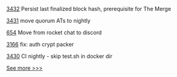 
[3432](https://github.com/hyperledger/besu/pull/3432) Persist last finalized block hash, prerequisite for The Merge

[3431](https://github.com/hyperledger/besu/pull/3431) move quorum ATs to nightly

[654](https://github.com/hyperledger/fabric-private-chaincode/pull/654) Move from rocket chat to discord

[3166](https://github.com/hyperledger/aries-framework-go/pull/3166) fix: auth crypt packer

[3430](https://github.com/hyperledger/besu/pull/3430) CI nightly - skip test.sh in docker dir


[See more >>>](https://start-here.hyperledger.org/pull-requests)
